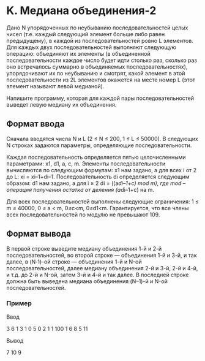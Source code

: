 # K. Медиана объединения-2

Дано N упорядоченных по неубыванию последовательностей целых чисел (т.е. каждый следующий элемент больше либо равен предыдущему), в каждой из последовательностей ровно L элементов. Для каждых двух последовательностей выполняют следующую операцию: объединяют их элементы (в объединенной последовательности каждое число будет идти столько раз, сколько раз оно встречалось суммарно в объединяемых последовательностях), упорядочивают их по неубыванию и смотрят, какой элемент в этой последовательности из 2L элементов окажется на месте номер L (этот элемент называют левой медианой).

Напишите программу, которая для каждой пары последовательностей выведет левую медиану их объединения.

## Формат ввода

Сначала вводятся числа N и L (2 ≤ N ≤ 200, 1 ≤ L ≤ 50000). В следующих N строках задаются параметры, определяющие последовательности.

Каждая последовательность определяется пятью целочисленными параметрами: x1, d1, a, c, m. Элементы последовательности вычисляются по следующим формулам: x1 нам задано, а для всех i от 2 до L: xi = xi–1+di–1. Последовательность di определяется следующим образом: d1 нам задано, а для i ≥ 2 di = ((a*di–1+c) mod m), где mod – операция получения остатка от деления (a*di–1+c) на m.

Для всех последовательностей выполнены следующие ограничения: 1 ≤ m ≤ 40000, 0 ≤ a < m, 0≤c<m, 0≤d1<m. Гарантируется, что все члены всех последовательностей по модулю не превышают 109.

## Формат вывода

В первой строке выведите медиану объединения 1-й и 2-й последовательностей, во второй строке — объединения 1-й и 3-й, и так далее, в (N‑1)-ой строке — объединения 1-й и N-ой последовательностей, далее медиану объединения 2-й и 3-й, 2-й и 4-й, и т.д. до 2-й и N-ой, затем 3-й и 4-й и так далее. В последней строке должна быть выведена медиана объединения (N–1)-й и N-ой последовательностей.

### Пример

Ввод

3 6
1 3 1 0 5
0 2 1 1 100
1 6 8 5 11

Вывод

7
10
9

